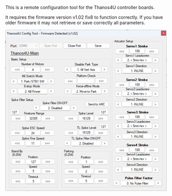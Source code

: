 This is a remote configuration tool for the Thanos4U controller boards.

It requires the firmware version v1.02 fix8 to function correctly. If you have older firmware it may not retrieve or save correctly all parameters.

![Alt Text](https://github.com/tronicgr/Thanos4U-firmware/blob/main/Utilities/Thanos4U_config_tool/Thanos4U_config_v1_02.jpg)
